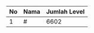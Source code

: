 | No | Nama            | Jumlah Level |
|----|-----------------|--------------|
| 1  | #    |    6602        |
